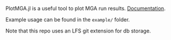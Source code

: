 PlotMGA.jl is a useful tool to plot MGA run results. [Documentation](https://energysystemanalysis-eth.github.io/PlotMGA.jl).

Example usage can be found in the `example/` folder.

Note that this repo uses an LFS git extension for db storage.
